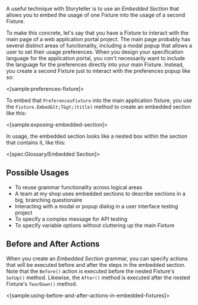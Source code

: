 <!--Title:Embedded Sections-->
<!--Url:embedded_section-->

A useful technique with Storyteller is to use an _Embedded Section_ that allows you to embed the usage of one Fixture into the usage of a second Fixture. 

To make this concrete, let's say that you have a Fixture to interact with the main page of a web application portal project. The main page probably has several distinct areas of functionality, including a modal popup that allows a user to set their usage preferences. When you design your specification language for the application portal, you con't necessarily want to include the language for the preferences directly into your main Fixture. Instead, you create a second Fixture just to interact with the preferences popup like so:

<[sample:preferences-fixture]>

To embed that `PreferencesFixture` into the main application fixture, you use the `Fixture.Embed&lt;T&gt;(title)` method to create an embedded section like this:

<[sample:exposing-embedded-section]>

In usage, the embedded section looks like a nested box within the section that contains it, like this:

<[spec:Glossary/Embedded Section]>


## Possible Usages

* To reuse grammar functionality across logical areas
* A team at my shop uses embedded sections to describe sections in a big, branching questionaire
* Interacting with a modal or popup dialog in a user interface testing project
* To specify a complex message for API testing
* To specify variable options without cluttering up the main Fixture

## Before and After Actions

When you create an _Embedded Section_ grammar, you can specify actions that will be executed before and after the steps in the embedded section. Note that the `Before()` action is executed before the nested Fixture's `SetUp()` method. Likewise, the `After()` method is executed after the nested Fixture's `TearDown()` method.

<[sample:using-before-and-after-actions-in-embedded-fixtures]>
